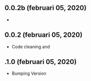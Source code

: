 ## 0.0.2b (februari 05, 2020)
- 

## 0.0.2 (februari 05, 2020)
- Code cleaning and 

## .1.0 (februari 05, 2020)
- Bumping Version

